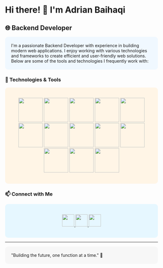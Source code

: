 # Hi there! 👋 I'm Adrian Baihaqi

## 🌐 Backend Developer

<div style="background-color: #f0f8ff; padding: 20px; border-radius: 10px;">
  I'm a passionate Backend Developer with experience in building modern web applications. I enjoy working with various technologies and frameworks to create efficient and user-friendly web solutions. Below are some of the tools and technologies I frequently work with:
</div>

### 🚀 Technologies & Tools

<div style="background-color: #fff5e6; padding: 20px; border-radius: 10px;">
  <p align="center">
    <img src="https://img.shields.io/badge/mysql-4479A1.svg?style=for-the-badge&logo=mysql&logoColor=white" height="80"/>
    <img src="https://img.shields.io/badge/django-%23092E20.svg?style=for-the-badge&logo=django&logoColor=white" height="80">
    <img src="https://img.shields.io/badge/express.js-%23404d59.svg?style=for-the-badge&logo=express&logoColor=%2361DAFB" height="80">
    <img src="https://img.shields.io/badge/node.js-6DA55F?style=for-the-badge&logo=node.js&logoColor=white" height="80">
    <img src="https://img.shields.io/badge/NetBeansIDE-1B6AC6.svg?style=for-the-badge&logo=apache-netbeans-ide&logoColor=white" height="80">
    <img src="https://img.shields.io/badge/Visual%20Studio%20Code-0078d7.svg?style=for-the-badge&logo=visual-studio-code&logoColor=white" height="80">
    <img src="https://img.shields.io/badge/html5-%23E34F26.svg?style=for-the-badge&logo=html5&logoColor=white" height="80">
    <img src="https://img.shields.io/badge/java-%23ED8B00.svg?style=for-the-badge&logo=openjdk&logoColor=white" height="80">
    <img src="https://img.shields.io/badge/javascript-%23323330.svg?style=for-the-badge&logo=javascript&logoColor=%23F7DF1E" height="80">
    <img src="https://img.shields.io/badge/python-3670A0?style=for-the-badge&logo=python&logoColor=ffdd54" height="80">
    <img src="https://img.shields.io/badge/php-%23777BB4.svg?style=for-the-badge&logo=php&logoColor=white" height="80">
    <img src="https://img.shields.io/badge/Windows-0078D6?style=for-the-badge&logo=windows&logoColor=white" height="80">
    <img src="https://img.shields.io/badge/Insomnia-black?style=for-the-badge&logo=insomnia&logoColor=5849BE" height="80">
  </p>
</div>

### 📫 Connect with Me

<div style="background-color: #e6f7ff; padding: 20px; border-radius: 10px;">
  <p align="center">
    <a href="[https://www.linkedin.com/in/adrianbaihaqi/](https://www.linkedin.com/in/adrian-baihaqi-069a71303?utm_source=share&utm_campaign=share_via&utm_content=profile&utm_medium=android_app)" target="_blank">
      <img src="https://img.shields.io/badge/LinkedIn-%230077B5.svg?style=for-the-badge&logo=linkedin&logoColor=white" height="40">
    </a>
    <a href="https://www.instagram.com/adrian_portofolio/" target="_blank">
      <img src="https://img.shields.io/badge/Instagram-E4405F?style=for-the-badge&logo=instagram&logoColor=white" height="40">
    </a>
    <a href="https://krncw5936.github.io/porto2/" target="_blank">
      <img src="https://img.shields.io/badge/Website-%2312100E.svg?style=for-the-badge&logo=web&logoColor=white" height="40">
    </a>
  </p>
</div>

---

<div style="background-color: #f7f7f7; padding: 20px; border-radius: 10px;">
  "Building the future, one function at a time." 🌟
</div>
